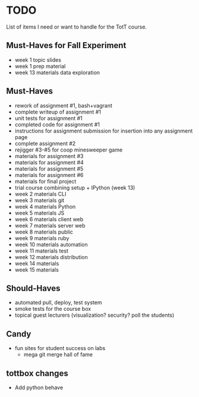 # TODO

List of items I need or want to handle for the TotT course.

## Must-Haves for Fall Experiment

* week 1 topic slides
* week 1 prep material
* week 13 materials data exploration

## Must-Haves

* rework of assignment #1, bash+vagrant
* complete writeup of assignment #1
* unit tests for assignment #1
* completed code for assignment #1
* instructions for assignment submission for insertion into any assignment page
* complete assignment #2
* rejigger #3-#5 for coop minesweeper game
* materials for assignment #3
* materials for assignment #4
* materials for assignment #5
* materials for assignment #6
* materials for final project
* trial course combining setup + IPython (week 13)
* week 2 materials CLI
* week 3 materials git
* week 4 materials Python
* week 5 materials JS
* week 6 materials client web
* week 7 materials server web
* week 8 materials public
* week 9 materials ruby
* week 10 materials automation
* week 11 materials test
* week 12 materials distribution
* week 14 materials
* week 15 materials

## Should-Haves

* automated pull, deploy, test system
* smoke tests for the course box
* topical guest lecturers (visualization? security? poll the students)

## Candy

* fun sites for student success on labs
    * mega git merge hall of fame

## tottbox changes

* Add python behave